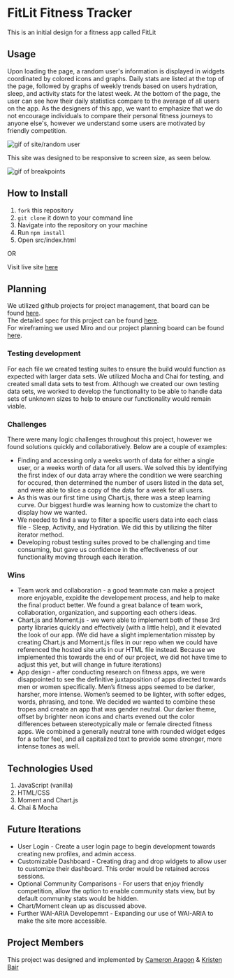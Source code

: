 # FitLit Fitness Tracker

This is an initial design for a fitness app called FitLit

## Usage

Upon loading the page, a random user's information is displayed in widgets coordinated by colored icons and graphs. Daily stats are listed at the top of the page, followed by graphs of weekly trends based on users hydration, sleep, and activity stats for the latest week. At the bottom of the page, the user can see how their daily statistics compare to the average of all users on the app. As the designers of this app, we want to emphasize that we do not encourage individuals to compare their personal fitness journeys to anyone else's, however we understand some users are motivated by friendly competition.

![gif of site/random user](https://media.giphy.com/media/kOlOOCfu7kQEe60iaW/giphy.gif)

This site was designed to be responsive to screen size, as seen below.

![gif of breakpoints](https://media.giphy.com/media/UJmCUzW7VOLeB4tHRZ/giphy.gif)


## How to Install
1. `fork` this repository
2. `git clone` it down to your command line
3. Navigate into the repository on your machine
4. Run `npm install`
5. Open src/index.html

OR

Visit live site [here](https://kristenmb.github.io/fitlit-starter-kit/src/)

## Planning
We utilized github projects for project management, that board can be found [here](https://github.com/kristenmb/fitlit-starter-kit/projects/1). <br>
The detailed spec for this project can be found [here](http://frontend.turing.io/projects/fitlit.html). <br>
For wireframing we used Miro and our project planning board can be found [here](https://miro.com/welcomeonboard/KsaOuCdyayrVNOwEPtEudewa3xcPRqkKMp5XCFAaHyWNQzYG0R7xqPOWJUtHhB3K).

### Testing development
For each file we created testing suites to ensure the build would function as expected with larger data sets. We utilized Mocha and Chai for testing, and created small data sets to test from. Although we created our own testing data sets, we worked to develop the functionality to be able to handle data sets of unknown sizes to help to ensure our functionality would remain viable. 

### Challenges
There were many logic challenges throughout this project, however we found solutions quickly and collaboratively. Below are a couple of examples:
   * Finding and accessing only a weeks worth of data for either a single user, or a weeks worth of data for all users. We solved this by identifying the first index of our data array where the condition we were searching for occured, then determined the number of users listed in the data set, and were able to slice a copy of the data for a week for all users.
   * As this was our first time using Chart.js, there was a steep learning curve. Our biggest hurdle was learning how to customize the chart to display how we wanted. 
   * We needed to find a way to filter a specific users data into each class file - Sleep, Activity, and Hydration. We did this by utilizing the filter iterator method.
   * Developing robust testing suites proved to be challenging and time consuming, but gave us confidence in the effectiveness of our functionality moving through each iteration.  

### Wins
   * Team work and collaboration - a good teammate can make a project more enjoyable, expidite the developement process, and help to make the final product better. We found a great balance of team work, collaboration, organization, and supporting each others ideas. 
   * Chart.js and Moment.js - we were able to implement both of these 3rd party libraries quickly and effectively (with a little help), and it elevated the look of our app. (We did have a slight implementation misstep by creating Chart.js and Moment.js files in our repo when we could have referenced the hosted site urls in our HTML file instead. Because we implemented this towards the end of our project, we did not have time to adjust this yet, but will change in future iterations)
   * App design - after conducting research on fitness apps, we were disappointed to see the definitive juxtaposition of apps directed towards men or women specifically. Men’s fitness apps seemed to be darker, harsher, more intense. Women’s seemed to be lighter, with softer edges, words, phrasing, and tone. We decided we wanted to combine these tropes and create an app that was gender neutral. Our darker theme, offset by brighter neon icons and charts evened out the color differences between stereotypically male or female directed fitness apps. We combined a generally neutral tone with rounded widget edges for a softer feel, and all capitalized text to provide some stronger, more intense tones as well. 


## Technologies Used
1. JavaScript (vanilla)
2. HTML/CSS
3. Moment and Chart.js
4. Chai & Mocha

## Future Iterations
   * User Login - Create a user login page to begin development towards creating new profiles, and admin access.  
   * Customizable Dashboard - Creating drag and drop widgets to allow user to customize their dashboard. This order would be retained across sessions. 
   * Optional Community Comparisons - For users that enjoy friendly competition, allow the option to enable community stats view, but by default community stats would be hidden. 
   * Chart/Moment clean up as discussed above.
   * Further WAI-ARIA Developemnt - Expanding our use of WAI-ARIA to make the site more accessible. 


## Project Members
This project was designed and implemented by [Cameron Aragon](https://github.com/caragon4695) & [Kristen Bair](https://github.com/kristenmb)


